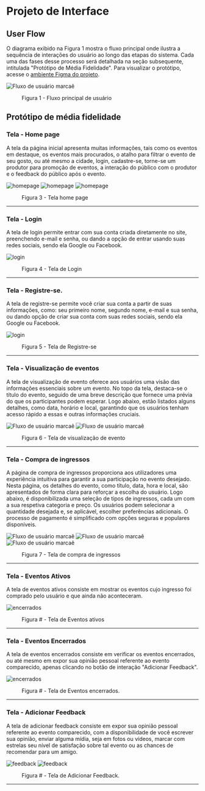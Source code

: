 
# Projeto de Interface

## User Flow

O diagrama exibido na Figura 1 mostra o fluxo principal onde ilustra a sequência de interações do usuário ao longo das etapas do sistema. Cada uma das fases desse processo será detalhada na seção subsequente, intitulada "Protótipo de Média Fidelidade". Para visualizar o protótipo, acesse o <a href="https://www.figma.com/file/q9EqSVGC7zONyYejZ9xUqa/Site-do-Projeto-Eixo-1---PUC-Minas?type=design&node-id=0%3A1&mode=design&t=6IYslppfxkUeoECs-1">ambiente Figma do projeto</a>.

![Fluxo de usuário marcaê](img/userflow.png)

<figure>
    <figcaption>Figura 1 - Fluxo principal de usuário
</figure>

## Protótipo de média fidelidade

<h3><b>Tela - Home page</b></h3>
<p>A tela da página inicial apresenta muitas informações, tais como os eventos em destaque, os eventos mais procurados, o atalho para filtrar o evento de seu gosto, ou até mesmo a cidade, login, cadastre-se, torne-se um produtor para promoção de eventos, a interação do público com o produtor e o feedback do público após o evento. </p>
  
![homepage](https://github.com/ICEI-PUC-Minas-PMV-ADS/pmv-ads-2023-2-e1-proj-web-t4-group_3/blob/main/documentos/img/Tela%20inicial%201.png)
![homepage](https://github.com/ICEI-PUC-Minas-PMV-ADS/pmv-ads-2023-2-e1-proj-web-t4-group_3/blob/0a84dd57a74d4f3d46ab6f95508edbc4296b35c9/documentos/img/Tela%20inicial%202.png)
![homepage](https://github.com/ICEI-PUC-Minas-PMV-ADS/pmv-ads-2023-2-e1-proj-web-t4-group_3/blob/0a84dd57a74d4f3d46ab6f95508edbc4296b35c9/documentos/img/Tela%20inicial%203.png)

<figure> 
  <figcaption>Figura 3 - Tela home page
</figure> 
<hr>

<h3><b>Tela - Login</b></h3>
<p>A tela de login permite entrar com sua conta criada diretamente no site, preenchendo e-mail e senha, ou dando a opção de entrar usando suas redes sociais, sendo ela Google ou Facebook.</p>
  
![login](https://github.com/ICEI-PUC-Minas-PMV-ADS/pmv-ads-2023-2-e1-proj-web-t4-group_3/blob/0a84dd57a74d4f3d46ab6f95508edbc4296b35c9/documentos/img/Login.png)

<figure> 
  <figcaption> Figura 4 - Tela de Login
</figure> 
<hr>

<h3><b>Tela - Registre-se.</b></h3>
<p>A tela de registre-se permite você criar sua conta a partir de suas informações, como: seu primeiro nome, segundo nome, e-mail e sua senha, ou dando opção de criar sua conta com suas redes sociais, sendo ela Google ou Facebook.</p>
  
![login](https://github.com/ICEI-PUC-Minas-PMV-ADS/pmv-ads-2023-2-e1-proj-web-t4-group_3/blob/0a84dd57a74d4f3d46ab6f95508edbc4296b35c9/documentos/img/Registre-se.png)

<figure> 
  <figcaption> Figura 5 - Tela de Registre-se
</figure> 
<hr>


<h3><b>Tela - Visualização de eventos</b></h3>
<p>A tela de visualização de evento oferece aos usuários uma visão das informações essenciais sobre um evento. No topo da tela, destaca-se o título do evento, seguido de uma breve descrição que fornece uma prévia do que os participantes podem esperar. Logo abaixo, estão listados alguns detalhes, como data, horário e local, garantindo que os usuários tenham acesso rápido a essas e outras informações cruciais.</p>

![Fluxo de usuário marcaê](img/visualizarEvento1.png)
![Fluxo de usuário marcaê](img/visualizarEvento2.png)

<figure> 
  <figcaption> Figura 6 - Tela de visualização de evento
</figure> 
<hr>



<h3><b>Tela - Compra de ingressos</b></h3>
<p>A página de compra de ingressos proporciona aos utilizadores uma experiência intuitiva para garantir a sua participação no evento desejado. Nesta página, os detalhes do evento, como título, data, hora e local, são apresentados de forma clara para reforçar a escolha do usuário.
Logo abaixo, é disponibilizada uma seleção de tipos de ingressos, cada um com a sua respetiva categoria e preço. Os usuários podem selecionar a quantidade desejada e, se aplicável, escolher preferências adicionais. O processo de pagamento é simplificado com opções seguras e populares disponíveis.</p>

![Fluxo de usuário marcaê](img/compraIngresso1.png)
![Fluxo de usuário marcaê](img/compraIngresso2.png)
![Fluxo de usuário marcaê](img/compraIngresso3.png)

<figure> 
  <figcaption> Figura 7 - Tela de compra de ingressos
</figure> 
<hr>

<h3><b>Tela - Eventos Ativos</b></h3>
<p>A tela de eventos ativos consiste em mostrar os eventos cujo ingresso foi comprado pelo usuário e que ainda não aconteceram.</p>

![encerrados](https://github.com/ICEI-PUC-Minas-PMV-ADS/pmv-ads-2023-2-e1-proj-web-t4-group_3/blob/main/documentos/img/Historico1.png)

<figure> 
  <figcaption> Figura # - Tela de Eventos ativos
</figure> 
<hr>

<h3><b>Tela - Eventos Encerrados</b></h3>
<p>A tela de eventos encerrados consiste em verificar os eventos encerrados, ou até mesmo em expor sua opinião pessoal referente ao evento comparecido, apenas clicando no botão de interação "Adicionar Feedback".</p>

![encerrados](https://github.com/ICEI-PUC-Minas-PMV-ADS/pmv-ads-2023-2-e1-proj-web-t4-group_3/blob/main/documentos/img/Eventos%20encerrados.png)

<figure> 
  <figcaption> Figura # - Tela de Eventos encerrados.
</figure> 
<hr>

<h3><b>Tela - Adicionar Feedback</b></h3>
<p>A tela de adicionar feedback consiste em expor sua opinião pessoal referente ao evento comparecido, com a disponibilidade de você escrever sua opinião, enviar alguma mídia, seja em fotos ou vídeos, marcar com estrelas seu nível de satisfação sobre tal evento ou as chances de recomendar para um amigo.</p>
  
![feedback](https://github.com/ICEI-PUC-Minas-PMV-ADS/pmv-ads-2023-2-e1-proj-web-t4-group_3/blob/main/documentos/img/Adicionando%20p%C3%B3s%20evento%201.png)
![feedback](https://github.com/ICEI-PUC-Minas-PMV-ADS/pmv-ads-2023-2-e1-proj-web-t4-group_3/blob/main/documentos/img/Adicionando%20p%C3%B3s%20evento%202.png)

<figure> 
  <figcaption> Figura # - Tela de Adicionar Feedback.
</figure> 
<hr>





